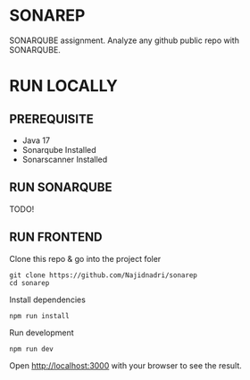 # SONAREP

SONARQUBE assignment. Analyze any github public repo with SONARQUBE.

# RUN LOCALLY

## PREREQUISITE 

- Java 17
- Sonarqube Installed
- Sonarscanner Installed

## RUN SONARQUBE

TODO!

## RUN FRONTEND

Clone this repo & go into the project foler
```
git clone https://github.com/Najidnadri/sonarep
cd sonarep
```

Install dependencies
```
npm run install
```

Run development
```
npm run dev
```

Open [http://localhost:3000](http://localhost:3000) with your browser to see the result.



